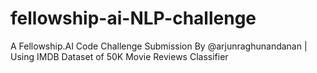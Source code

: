# fellowship-ai-NLP-challenge
A Fellowship.AI Code Challenge Submission By @arjunraghunandanan | Using IMDB Dataset of 50K Movie Reviews Classifier
